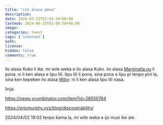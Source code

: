 ```yaml
---
title: "ilo alasa pona"
description: 
date: 2024-03-23T01:04:38+08:00
lastmod: 2024-06-25T02:08:50+08:00
image: 
categories: tweet
tags: ['internet']
math: 
license: 
hidden: false
comments: true
---
```


ilo alasa Kuko li ike. mi wile weka e ilo alasa Kuko. ilo alasa [Marginalia.nu](https://search.marginalia.nu) li pona. ni li ken alasa e lipu lili. lipu lili li pona. sina pona e lipu pi tenpo pini la, sina ken kepeken ilo alasa [Wiby](https://wiby.org): ni li ken alasa lipu lili nasa.

linja:

https://news.ycombinator.com/item?id=28550764

https://ericmurphy.xyz/blog/discoverability/

2024/04/02 19:02
tenpo kama la, mi wile weka e ijo musi ike ale.

